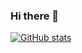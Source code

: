 ### Hi there 👋

[![GitHub stats](https://github-readme-stats.vercel.app/api?username=km)](https://github.com/anuraghazra/github-readme-stats)
